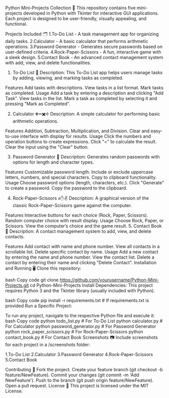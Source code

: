 Python Mini-Projects Collection 🚀
This repository contains five mini-projects developed in Python with Tkinter for interactive GUI applications. Each project is designed to be user-friendly, visually appealing, and functional.

Projects Included 🗂️
1.To-Do List - A task management app for organizing daily tasks.
2.Calculator - A basic calculator that performs arithmetic operations.
3.Password Generator - Generates secure passwords based on user-defined criteria.
4.Rock-Paper-Scissors - A fun, interactive game with a sleek design.
5.Contact Book - An advanced contact management system with add, view, and delete functionalities.


1. To-Do List 📝
Description: This To-Do List app helps users manage tasks by adding, viewing, and marking tasks as completed.

Features
Add tasks with descriptions.
View tasks in a list format.
Mark tasks as completed.
Usage
Add a task by entering a description and clicking "Add Task".
View tasks in the list.
Mark a task as completed by selecting it and pressing "Mark as Completed".


2. Calculator ➕➖✖️➗
Description: A simple calculator for performing basic arithmetic operations.

Features
Addition, Subtraction, Multiplication, and Division.
Clear and easy-to-use interface with display for results.
Usage
Click the numbers and operation buttons to create expressions.
Click "=" to calculate the result.
Clear the input using the "Clear" button.


3. Password Generator 🔐
Description: Generates random passwords with options for length and character types.

Features
Customizable password length.
Include or exclude uppercase letters, numbers, and special characters.
Copy to clipboard functionality.
Usage
Choose password options (length, characters, etc.).
Click "Generate" to create a password.
Copy the password to the clipboard.


4. Rock-Paper-Scissors ✊✋✌️
Description: A graphical version of the classic Rock-Paper-Scissors game against the computer.

Features
Interactive buttons for each choice (Rock, Paper, Scissors).
Random computer choice with result display.
Usage
Choose Rock, Paper, or Scissors.
View the computer’s choice and the game result.
5. Contact Book 📇
Description: A contact management system to add, view, and delete contacts.

Features
Add contact with name and phone number.
View all contacts in a scrollable list.
Delete specific contact by name.
Usage
Add a new contact by entering the name and phone number.
View the contact list.
Delete a contact by entering their name and clicking "Delete Contact".
Installation and Running 🖥️
Clone this repository:

bash
Copy code
git clone https://github.com/yourusername/Python-Mini-Projects.git
cd Python-Mini-Projects
Install Dependencies: This project requires Python 3 and the Tkinter library (usually included with Python).

bash
Copy code
pip install -r requirements.txt  # If requirements.txt is provided
Run a Specific Project:

To run any project, navigate to the respective Python file and execute it:
bash
Copy code
python todo_list.py        # For To-Do List
python calculator.py       # For Calculator
python password_generator.py  # For Password Generator
python rock_paper_scissors.py  # For Rock-Paper-Scissors
python contact_book.py     # For Contact Book
Screenshots 📷
Include screenshots for each project in a /screenshots folder:

1.To-Do List
2.Calculator
3.Password Generator
4.Rock-Paper-Scissors
5.Contact Book

Contributing 🤝
Fork the project.
Create your feature branch (git checkout -b feature/NewFeature).
Commit your changes (git commit -m 'Add NewFeature').
Push to the branch (git push origin feature/NewFeature).
Open a pull request.
License 📄 
This project is licensed under the MIT License.
